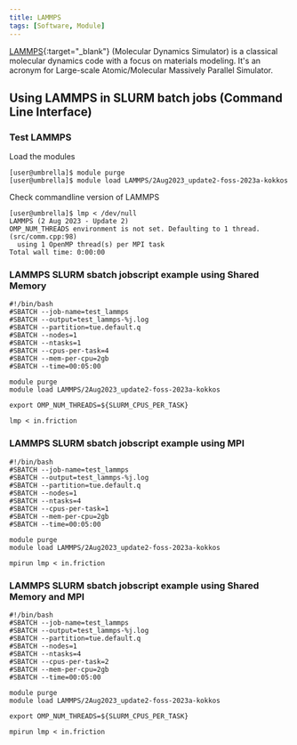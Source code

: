```yaml
---
title: LAMMPS
tags: [Software, Module]
---
```


[LAMMPS](https://www.lammps.org/){:target="_blank"} (Molecular Dynamics Simulator) is a classical molecular dynamics code with a focus on materials modeling. It's an acronym for Large-scale Atomic/Molecular Massively Parallel Simulator.

## Using LAMMPS in SLURM batch jobs (Command Line Interface)

### Test LAMMPS

Load the modules

``` shell
[user@umbrella]$ module purge
[user@umbrella]$ module load LAMMPS/2Aug2023_update2-foss-2023a-kokkos
```
Check commandline version of LAMMPS
```shell
[user@umbrella]$ lmp < /dev/null
LAMMPS (2 Aug 2023 - Update 2)
OMP_NUM_THREADS environment is not set. Defaulting to 1 thread. (src/comm.cpp:98)
  using 1 OpenMP thread(s) per MPI task
Total wall time: 0:00:00
```

### LAMMPS SLURM sbatch jobscript example using Shared Memory

```slurm
#!/bin/bash
#SBATCH --job-name=test_lammps
#SBATCH --output=test_lammps-%j.log
#SBATCH --partition=tue.default.q
#SBATCH --nodes=1
#SBATCH --ntasks=1
#SBATCH --cpus-per-task=4
#SBATCH --mem-per-cpu=2gb
#SBATCH --time=00:05:00

module purge
module load LAMMPS/2Aug2023_update2-foss-2023a-kokkos

export OMP_NUM_THREADS=${SLURM_CPUS_PER_TASK}

lmp < in.friction
```

### LAMMPS SLURM sbatch jobscript example using MPI

```slurm
#!/bin/bash
#SBATCH --job-name=test_lammps
#SBATCH --output=test_lammps-%j.log
#SBATCH --partition=tue.default.q
#SBATCH --nodes=1
#SBATCH --ntasks=4
#SBATCH --cpus-per-task=1
#SBATCH --mem-per-cpu=2gb
#SBATCH --time=00:05:00

module purge
module load LAMMPS/2Aug2023_update2-foss-2023a-kokkos

mpirun lmp < in.friction
```

### LAMMPS SLURM sbatch jobscript example using Shared Memory and MPI

```slurm
#!/bin/bash
#SBATCH --job-name=test_lammps
#SBATCH --output=test_lammps-%j.log
#SBATCH --partition=tue.default.q
#SBATCH --nodes=1
#SBATCH --ntasks=4
#SBATCH --cpus-per-task=2
#SBATCH --mem-per-cpu=2gb
#SBATCH --time=00:05:00

module purge
module load LAMMPS/2Aug2023_update2-foss-2023a-kokkos

export OMP_NUM_THREADS=${SLURM_CPUS_PER_TASK}

mpirun lmp < in.friction
```